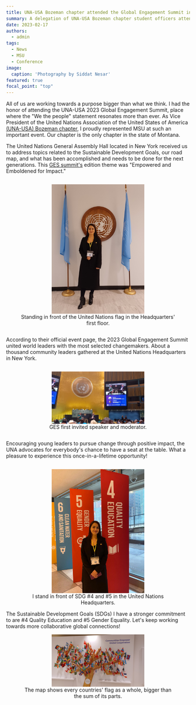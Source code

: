 ```yaml
---
title: UNA-USA Bozeman chapter attended the Global Engagement Summit in the United Nations Headquarters
summary: A delegation of UNA-USA Bozeman chapter student officers attended this event in New York.
date: 2023-02-17
authors:
  - admin
tags:
  - News
  - MSU
  - Conference
image:
  caption: 'Photography by Siddat Nesar'
featured: true
focal_point: "top"
---
```


All of us are working towards a purpose bigger than what we think. I had the honor of attending the UNA-USA 2023 Global Engagement Summit, place where the "We the people" statement resonates more than ever. As Vice President of the United Nations Association of the United States of America [(UNA-USA) Bozeman chapter](https://www.instagram.com/unausamontanastate/), I proudly represented MSU at such an important event. Our chapter is the only chapter in the state of Montana.

The United Nations General Assembly Hall located in New York received us to address topics related to the Sustainable Development Goals, our road map, and what has been accomplished and needs to be done for the next generations. This [GES summit's](https://events.unfoundation.org/2023globalengagementsummit1) edition theme was "Empowered and Emboldened for Impact."
 

<div style="display: flex; justify-content: center;">
  <figure style="text-align: center;">
    <img src="a.jpg" alt="figure" width="60%" style="margin-left: auto; margin-right: auto; display: block;">
    <figcaption>Standing in front of the United Nations flag in the Headquarters' first floor.</figcaption>
  </figure>
</div>

According to their official event page, the 2023 Global Engagement Summit united world leaders with the most selected changemakers. About a thousand community leaders gathered at the United Nations Headquarters in New York.

<div style="display: flex; justify-content: center;">
  <figure style="text-align: center;">
    <img src="b.jpg" alt="figure" width="60%" style="margin-left: auto; margin-right: auto; display: block;">
    <figcaption>GES first invited speaker and moderator.</figcaption>
  </figure>
</div>

Encouraging young leaders to pursue change through positive impact, the UNA advocates for everybody's chance to have a seat at the table. What a pleasure to experience this once-in-a-lifetime opportunity! 

<div style="display: flex; justify-content: center;">
  <figure style="text-align: center;">
    <img src="c.jpg" alt="figure" width="60%" style="margin-left: auto; margin-right: auto; display: block;">
    <figcaption>I stand in front of SDG #4 and #5 in the United Nations Headquarters.</figcaption>
  </figure>
</div>
The Sustainable Development Goals (SDGs) I have a stronger commitment to are #4 Quality Education and #5 Gender Equality. Let's keep working towards more collaborative global connections!

<div style="display: flex; justify-content: center;">
  <figure style="text-align: center;">
    <img src="d.jpg" alt="figure" width="60%" style="margin-left: auto; margin-right: auto; display: block;">
    <figcaption>The map shows every countries' flag as a whole, bigger than the sum of its parts.</figcaption>
  </figure>
</div>
